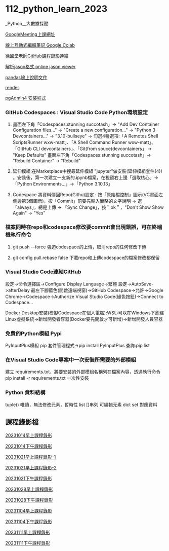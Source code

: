 # 112_python_learn_2023
_Python__大數據探勘

[GoogleMeeting上課網址](https://meet.google.com/bio-hmps-bpr)

[線上互動式編輯筆記 Google Colab](https://colab.research.google.com/?hl=zh-tw)

[徐國堂老師GitHub課程錄影連結](https://github.com/roberthsu2003/__112_python_chihlee__)

[解析jason格式 online jason viewer](https://jsoneditoronline.org/)

[pandas線上說明文件](https://pandas.pydata.org/docs/reference/index.html#api)

[render](https://dashboard.render.com/d/dpg-clc5343mot1c73dd7ia0-a/info)

[pgAdmin4 安裝程式](https://ftp.postgresql.org/pub/pgadmin/pgadmin4/v7.8/windows/pgadmin4-7.8-x64.exe)

### GitHub Codespaces : Visual Studio Code Python環境設定
1) 畫面左下角「Codespaces:stunning succotash」-> "Add Dev Container Configuration files..." ->
"Create a new configuration..." -> "Python 3 Devcontainers..." -> "3.10-bullseye" ->
勾選4種選項:「A Remotes Shell ScriptsRunner wxw-matt」、「A Shell Command Runner wxw-matt」、「GitHub CLI devcontainers」、「Git(from souce)devcontainers」
-> "Keep Defaults"
畫面左下角「Codespaces:stunning succotash」-> "Rebuild Container" -> "Rebuild"

2) 延伸模組:在Marketplace中搜尋延伸模組 "jupyter"做安裝(延伸模組套件(4)) 。安裝後，第一次建立一支新的.ipynb檔案，在視窗右上邊「選取核心」-> 「Python Environments...」->「Python 3.10.13」

3) Codespace 將資料傳回Repo(Githu)設定 : 按「原始檔控制」圖示(VC畫面左側邊第3個圖示)，按「Commit」前要先輸入簡略的文字說明 -> 選「always」，總是上傳 -> 「Sync Change」，按＂ok＂，"Don't Show Show Again" -> "Yes"


### 檔案同時在repo和codespace修改要commit會出現錯誤，可在終端機執行命令
1) git push --force 強迫codespace的上傳，取消repo的任何修改下傳

2) git config pull.rebase false 下載repo和上傳codespace的檔案修改都保留

### Visual Studio Code連結GitHub
設定->命令選擇區->Configure Display Language->繁體
設定->AutoSave->afterDelay
最左下腳藍色(開啟遠端視窗)->GitHub Codespace->允許->Google Chrome->Codespace->Authorize Visual Studio Code(綠色按鈕)->Connect to Codespace...

Docker Desktop安裝(模擬Codespace在個人電腦):WSL:可以在Windows下創建Linux虛擬系統->新增開發者容器(Docker要先開啟才可新增)->新增開發人員容器

### 免費的Python模組 Pypi
PyInputPlus模組
pip 套件管理程式->pip install PyInputPlus   查詢:pip list

### 在Visual Studio Code專案中一次安裝所需要的外部模組
建立 requirements.txt，將要安裝的外部模組名稱列在檔案內容，透過執行命令 pip install -r requirements.txt 一次性安裝


### Python 資料結構
tuple() 唯讀，無法修改元素，暫時性
list []串列 可編輯元素
dict
set 對應資料

## 課程錄影檔

[20231014早上課程錄影](https://youtube.com/live/YWTf5MMuTlY)

[20231014下午課程錄影](https://youtube.com/live/ywgZoFSFy6o)

[20231021早上課程錄影-1](https://youtube.com/live/mTQnQarFk0c)

[20231021早上課程錄影-2](https://youtube.com/live/_D8jTDrcVkk)

[20231021下午課程錄影](https://youtube.com/live/xilBp4OW_S4)

[20231028早上課程錄影](https://youtube.com/live/OmaI3Lk14xs)

[20231028下午課程錄影](https://youtube.com/live/bPO4ogiVKmE)

[20231104早上課程錄影](https://youtube.com/live/FNED5Xou-HU)

[20231104下午課程錄影](https://youtube.com/live/6bIXI2lhDu0)

[20231111早上課程錄影](https://youtube.com/live/zcbPtg75KcE)

[20231111下午課程錄影](https://youtube.com/live/z5NiuQoStRc)


